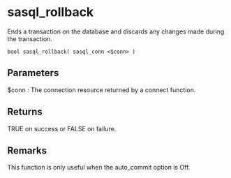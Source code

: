 <!-- loio3bdff53f6c5f1014b1d9a26b00bb13da -->

# sasql\_rollback

Ends a transaction on the database and discards any changes made during the transaction.



```
bool sasql_rollback( sasql_conn <$conn> )
```



## Parameters

$conn
:   The connection resource returned by a connect function.



## Returns

TRUE on success or FALSE on failure.



## Remarks

This function is only useful when the auto\_commit option is Off.

